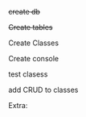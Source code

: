 ~~create db~~

~~Create tables~~

Create Classes

Create console

test clasess

add CRUD to classes

Extra:
